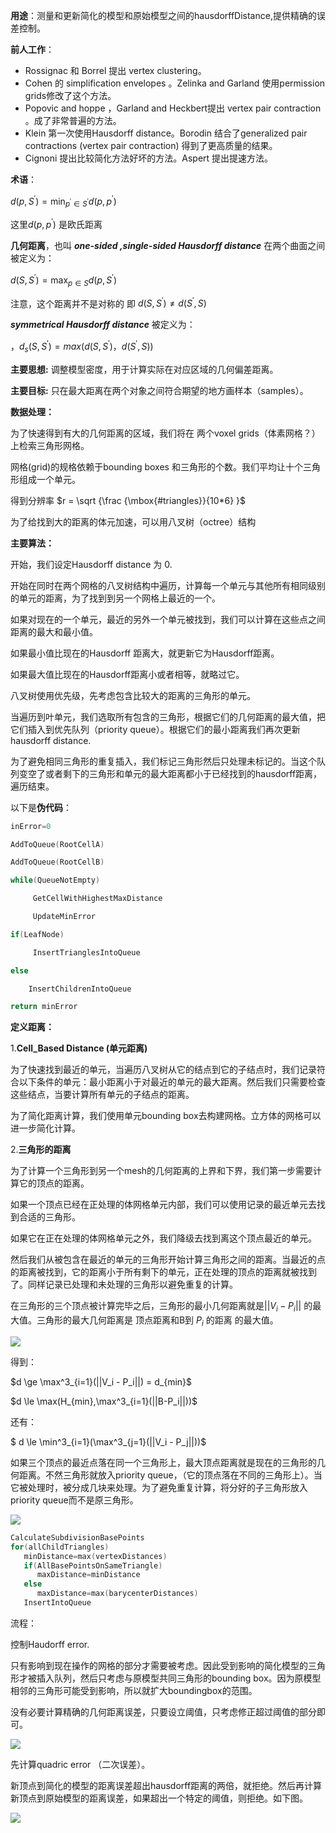 **用途**：测量和更新简化的模型和原始模型之间的hausdorffDistance,提供精确的误差控制。

**前人工作**：

- Rossignac 和 Borrel 提出 vertex clustering。
- Cohen 的 simplification envelopes 。Zelinka and Garland 使用permission grids修改了这个方法。
- Popovic and hoppe ，Garland and Heckbert提出 vertex pair contraction 。成了非常普遍的方法。
- Klein 第一次使用Hausdorff distance。Borodin 结合了generalized pair contractions (vertex pair contraction) 得到了更高质量的结果。
- Cignoni 提出比较简化方法好坏的方法。Aspert 提出提速方法。

**术语**：

$d(p,S^{\prime})=\min_{p^{\prime}\in S^{\prime}}d(p,p^{\prime})$

这里$d(p,p^{\prime})$  是欧氏距离

**几何距离**，也叫 ***one-sided ,single-sided Hausdorff distance*** 在两个曲面之间被定义为：

$d(S,S^{\prime})=\max_{p\in S}d(p,S^{\prime})$

注意，这个距离并不是对称的 即 $d(S,S^{\prime}) \ne d(S^{\prime},S)$

***symmetrical* *Hausdorff distance*** 被定义为：

$，d_s(S,S^{\prime}) =max(d(S,S^{\prime}) ， d(S^{\prime},S))$





**主要思想:** 调整模型密度，用于计算实际在对应区域的几何偏差距离。

**主要目标:** 只在最大距离在两个对象之间符合期望的地方画样本（samples）。



**数据处理：**

为了快速得到有大的几何距离的区域，我们将在 两个voxel grids（体素网格？）上检索三角形网格。

网格(grid)的规格依赖于bounding boxes 和三角形的个数。我们平均让十个三角形组成一个单元。

得到分辨率 $r = \sqrt {\frac {\mbox{#triangles}}{10*6} }$

为了给找到大的距离的体元加速，可以用八叉树（octree）结构



**主要算法：**

开始，我们设定Hausdorff distance 为 0.

开始在同时在两个网格的八叉树结构中遍历，计算每一个单元与其他所有相同级别的单元的距离，为了找到到另一个网格上最近的一个。

如果对现在的一个单元，最近的另外一个单元被找到，我们可以计算在这些点之间距离的最大和最小值。

如果最小值比现在的Hausdorff 距离大，就更新它为Hausdorff距离。

如果最大值比现在的Hausdorff距离小或者相等，就略过它。

八叉树使用优先级，先考虑包含比较大的距离的三角形的单元。

当遍历到叶单元，我们选取所有包含的三角形，根据它们的几何距离的最大值，把它们插入到优先队列（priority queue）。根据它们的最小距离我们再次更新hausdorff distance.

为了避免相同三角形的重复插入，我们标记三角形然后只处理未标记的。当这个队列变空了或者剩下的三角形和单元的最大距离都小于已经找到的hausdorff距离，遍历结束。

以下是**伪代码**：

```c++
inError=0

AddToQueue(RootCellA)

AddToQueue(RootCellB)

while(QueueNotEmpty)

     GetCellWithHighestMaxDistance

     UpdateMinError

if(LeafNode)

     InsertTrianglesIntoQueue

else

    InsertChildrenIntoQueue

return minError

```



**定义距离：**

1.**Cell_Based Distance (单元距离)**

为了快速找到最近的单元，当遍历八叉树从它的结点到它的子结点时，我们记录符合以下条件的单元：最小距离小于对最近的单元的最大距离。然后我们只需要检查这些结点，当要计算所有单元的子结点的距离。

为了简化距离计算，我们使用单元bounding box去构建网格。立方体的网格可以进一步简化计算。

2.**三角形的距离**

为了计算一个三角形到另一个mesh的几何距离的上界和下界，我们第一步需要计算它的顶点的距离。

如果一个顶点已经在正处理的体网格单元内部，我们可以使用记录的最近单元去找到合适的三角形。

如果它在正在处理的体网格单元之外，我们降级去找到离这个顶点最近的单元。

然后我们从被包含在最近的单元的三角形开始计算三角形之间的距离。当最近的点的距离被找到，它的距离小于所有剩下的单元，正在处理的顶点的距离就被找到了。同样记录已处理和未处理的三角形以避免重复的计算。

在三角形的三个顶点被计算完毕之后，三角形的最小几何距离就是$||V_i - P_i||$ 的最大值。三角形的最大几何距离是 顶点距离和B到 $P_i$ 的距离 的最大值。

![](https://github.com/freyakniglty/algorithm/blob/master/images/h1.png)

得到：

$d \ge \max^3_{i=1}(||V_i - P_i||) = d_{min}$

$d \le \max(H_{min},\max^3_{i=1}(||B-P_i||))$

还有：

$ d \le \min^3_{i=1}(\max^3_{j=1}(||V_i - P_j||))$

如果三个顶点的最近点落在同一个三角形上，最大顶点距离就是现在的三角形的几何距离。不然三角形就放入priority queue，（它的顶点落在不同的三角形上）。当它被处理时，被分成几块来处理。为了避免重复计算，将分好的子三角形放入priority queue而不是原三角形。

![](https://github.com/freyakniglty/algorithm/blob/master/images/h2.png)

```c++
CalculateSubdivisionBasePoints
for(allChildTriangles)
   minDistance=max(vertexDistances)
   if(AllBasePointsOnSameTriangle)
      maxDistance=minDistance
   else
      maxDistance=max(barycenterDistances)
   InsertIntoQueue
```



流程：

控制Haudorff error.

只有影响到现在操作的网格的部分才需要被考虑。因此受到影响的简化模型的三角形才被插入队列，然后只考虑与原模型共同三角形的bounding box。因为原模型相邻的三角形可能受到影响，所以就扩大boundingbox的范围。

没有必要计算精确的几何距离误差，只要设立阈值，只考虑修正超过阈值的部分即可。

![](https://github.com/freyakniglty/algorithm/blob/master/images/h3.png)

先计算quadric error （二次误差）。

新顶点到简化的模型的距离误差超出hausdorff距离的两倍，就拒绝。然后再计算新顶点到原始模型的距离误差，如果超出一个特定的阈值，则拒绝。如下图。

![](https://github.com/freyakniglty/algorithm/blob/master/images/h4.png)
